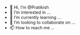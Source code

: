 - 👋 Hi, I’m @Pratikish
- 👀 I’m interested in ...
- 🌱 I’m currently learning ...
- 💞️ I’m looking to collaborate on ...
- 📫 How to reach me ...

<!---
Pratikish/Pratikish is a ✨ special ✨ repository because its `README.md` (this file) appears on your GitHub profile.
You can click the Preview link to take a look at your changes.
--->
